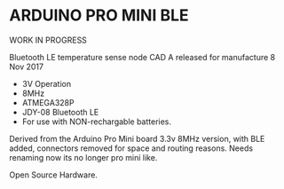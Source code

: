 ARDUINO PRO MINI BLE
====================

WORK IN PROGRESS

Bluetooth LE temperature sense node
CAD A released for manufacture 8 Nov 2017

* 3V Operation
* 8MHz
* ATMEGA328P
* JDY-08 Bluetooth LE
* For use with NON-rechargable batteries. 

Derived from the Arduino Pro Mini board 3.3v 8MHz version, with BLE added, connectors removed for space and routing reasons. Needs renaming now its no longer pro mini like.

Open Source Hardware. 